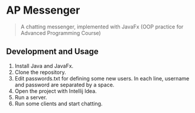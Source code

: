 # AP Messenger
> A chatting messenger, implemented with JavaFx (OOP practice for Advanced Programming Course)

## Development and Usage
1. Install Java and JavaFx.
2. Clone the repository.
3. Edit passwords.txt for defining some new users. In each line, username and password are separated by a space.
4. Open the project with Intellij Idea.
5. Run a server.
6. Run some clients and start chatting.

